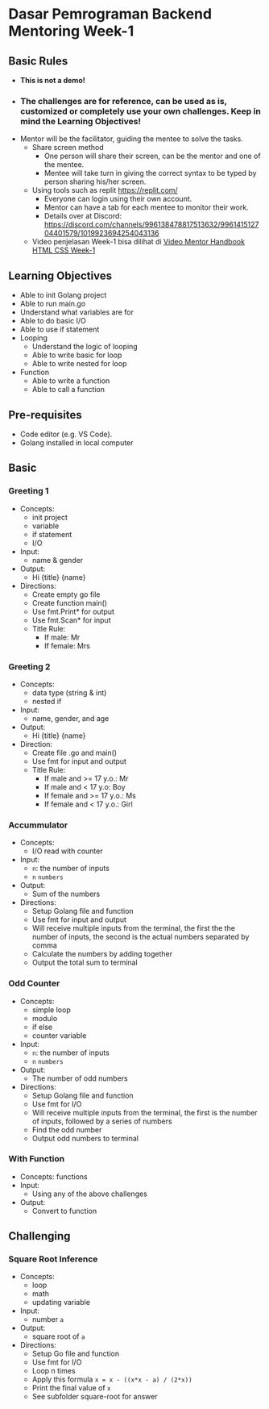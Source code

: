 # Dasar Pemrograman Backend Mentoring Week-1

## Basic Rules
- **This is not a demo!**
- ### **The challenges are for reference, can be used as is, customized or completely use your own challenges. Keep in mind the Learning Objectives!**
- Mentor will be the facilitator, guiding the mentee to solve the tasks.
  - Share screen method
    - One person will share their screen, can be the mentor and one of the mentee.
    - Mentee will take turn in giving the correct syntax to be typed by person sharing his/her screen.
  - Using tools such as replit https://replit.com/
    - Everyone can login using their own account.
    - Mentor can have a tab for each mentee to monitor their work.
    - Details over at Discord: https://discord.com/channels/996138478817513632/996141512704401579/1019923694254043136
  - Video penjelasan Week-1 bisa dilihat di [Video Mentor Handbook HTML CSS Week-1](https://drive.google.com/file/d/1a_1rroYH3VFTzNXH3wcVqnPoWzOOx1C1/view?usp=sharing)

## Learning Objectives

- Able to init Golang project
- Able to run main.go
- Understand what variables are for
- Able to do basic I/O
- Able to use if statement
- Looping
  - Understand the logic of looping
  - Able to write basic for loop
  - Able to write nested for loop
- Function
  - Able to write a function
  - Able to call a function

## Pre-requisites

- Code editor (e.g. VS Code).
- Golang installed in local computer

## Basic

### Greeting 1

- Concepts:
  - init project
  - variable
  - if statement
  - I/O
- Input:
  - name & gender
- Output:
  - Hi {title} {name}
- Directions:
  - Create empty go file
  - Create function main()
  - Use fmt.Print* for output
  - Use fmt.Scan* for input
  - Title Rule:
    - If male: Mr
    - If female: Mrs

### Greeting 2

- Concepts:
  - data type (string & int)
  - nested if
- Input:
  - name, gender, and age
- Output:
  - Hi {title} {name}
- Direction:
  - Create file .go and main()
  - Use fmt for input and output
  - Title Rule:
    - If male and >= 17 y.o.: Mr
    - If male and < 17 y.o: Boy
    - If female and >= 17 y.o.: Ms
    - If female and < 17 y.o.: Girl

### Accummulator

- Concepts:
  - I/O read with counter
- Input:
  - `n`: the number of inputs
  - `n` `numbers`
- Output:
  - Sum of the numbers
- Directions:
  - Setup Golang file and function
  - Use fmt for input and output
  - Will receive multiple inputs from the terminal, the first the the number of inputs, the second is the actual numbers separated by comma
  - Calculate the numbers by adding together
  - Output the total sum to terminal

### Odd Counter

- Concepts:
  - simple loop
  - modulo
  - if else
  - counter variable
- Input:
  - `n`: the number of inputs
  - `n` `numbers`
- Output:
  - The number of odd numbers
- Directions:
  - Setup Golang file and function
  - Use fmt for I/O
  - Will receive multiple inputs from the terminal, the first is the number of inputs, followed by a series of numbers
  - Find the odd number
  - Output odd numbers to terminal

### With Function
- Concepts: functions
- Input:
  - Using any of the above challenges
- Output:
  - Convert to function

## Challenging

### Square Root Inference

- Concepts:
  - loop
  - math
  - updating variable
- Input:
  - number `a`
- Output:
  - square root of `a`
- Directions:
  - Setup Go file and function
  - Use fmt for I/O
  - Loop n times
  - Apply this formula `x = x - ((x*x - a) / (2*x))`
  - Print the final value of `x`
  - See subfolder square-root for answer

